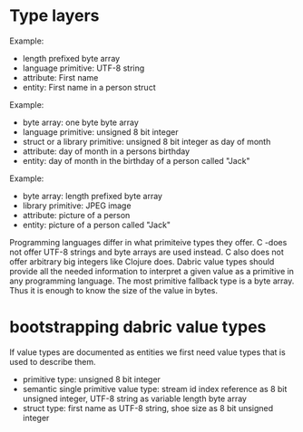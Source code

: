 
# Type layers
Example:
- length prefixed byte array
- language primitive: UTF-8 string
- attribute: First name
- entity: First name in a person struct

Example:
- byte array: one byte byte array
- language primitive: unsigned 8 bit integer
- struct or a library primitive: unsigned 8 bit integer as day of month
- attribute: day of month in a persons birthday
- entity: day of month in the birthday of a person called "Jack"

Example:
- byte array: length prefixed byte array
- library primitive: JPEG image
- attribute: picture of a person
- entity: picture of a person called "Jack"

Programming languages differ in what primiteive types they offer. C -does not offer UTF-8 strings and byte arrays are used instead. C also does not offer arbitrary big integers like Clojure does. Dabric value types should provide all the needed information to interpret a given value as a primitive in any programming language. The most primitive fallback type is a byte array. Thus it is enough to know the size of the value in bytes.

# bootstrapping dabric value types
If value types are documented as entities we first need value types that is used to describe them.

- primitive type: unsigned 8 bit integer
- semantic single primitive value type: stream id index reference as 8 bit unsigned integer, UTF-8 string as variable length byte array
- struct type: first name as UTF-8 string, shoe size as 8 bit unsigned integer